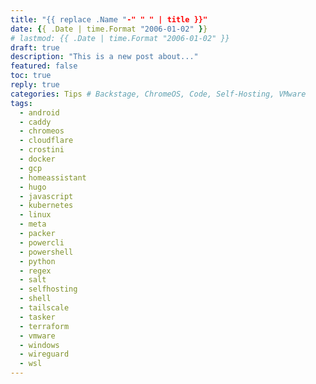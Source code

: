 ```yaml
---
title: "{{ replace .Name "-" " " | title }}"
date: {{ .Date | time.Format "2006-01-02" }}
# lastmod: {{ .Date | time.Format "2006-01-02" }}
draft: true
description: "This is a new post about..."
featured: false
toc: true
reply: true
categories: Tips # Backstage, ChromeOS, Code, Self-Hosting, VMware
tags:
  - android
  - caddy
  - chromeos
  - cloudflare
  - crostini
  - docker
  - gcp
  - homeassistant
  - hugo
  - javascript
  - kubernetes
  - linux
  - meta
  - packer
  - powercli
  - powershell
  - python
  - regex
  - salt
  - selfhosting
  - shell
  - tailscale
  - tasker
  - terraform
  - vmware
  - windows
  - wireguard
  - wsl
---
```


